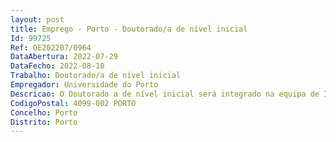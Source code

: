```yaml
--- 
layout: post
title: Emprego - Porto - Doutorado/a de nível inicial
Id: 99725
Ref: OE202207/0964
DataAbertura: 2022-07-29
DataFecho: 2022-08-10
Trabalho: Doutorado/a de nível inicial
Empregador: Universidade do Porto
Descricao: O Doutorado a de nível inicial será integrado na equipa de Investigação do projeto coordenado pela Professora Doutora Maria Isabel Rebelo Teixeira Soares e terá participação ativa nas seguintes atividades do projeto Tarefa 1. Recolha, processamento e organização de dados Tarefa 3. Modelação econométrica Tarefa 4. Modelação de aprendizagem profundaO contrato vigorará durante o tempo de execução do sobredito projeto e enquanto existir disponibilidade orçamental. O investigador a contratar poderá ainda prestar eventual colaboração na atividade de docência e formação na área da investigação.
CodigoPostal: 4099-002 PORTO
Concelho: Porto
Distrito: Porto
--- 
```

